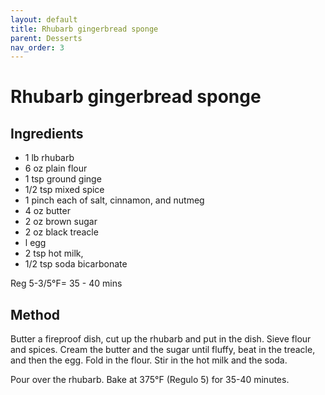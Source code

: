```yaml
---
layout: default
title: Rhubarb gingerbread sponge
parent: Desserts
nav_order: 3
---
```


# Rhubarb gingerbread sponge

## Ingredients

* 1 lb rhubarb
* 6 oz plain flour
* 1 tsp ground ginge
* 1/2 tsp mixed spice
* 1 pinch each of salt, cinnamon, and nutmeg
* 4 oz butter
* 2 oz brown sugar
* 2 oz black treacle
* l egg
* 2 tsp hot milk, 
* 1/2 tsp soda bicarbonate

Reg 5-3/5°F= 35 - 40 mins

## Method

Butter a fireproof dish, cut up the rhubarb and put in the dish. 
Sieve flour and spices. 
Cream the butter and the sugar until fluffy, beat in the treacle, and then the egg.
Fold in the flour.
Stir in the hot milk and the soda.

Pour over the rhubarb.
Bake at 375°F (Regulo 5) for 35-40 minutes.